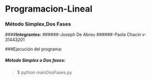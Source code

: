 # Programacion-Lineal
 ### Método Simplex,Dos Fases 

####**Integrantes:**
######-Joseph De Abreu
######-Paola Chacin v-31443201

###Ejecución del programa:
##### Método Simplex o Dos fases:
>$ python mainDosFases.py